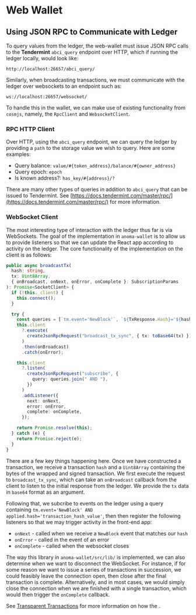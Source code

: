 # Web Wallet

## Using JSON RPC to Communicate with Ledger

To query values from the ledger, the web-wallet must issue JSON RPC calls to the **Tendermint** `abci_query` endpoint over HTTP, which if running the ledger locally, would look like:

```
http://localhost:26657/abci_query/
```

Similarly, when broadcasting transactions, we must communicate with the ledger over websockets to an endpoint such as:

```
ws://localhost:26657/websocket/
```

To handle this in the wallet, we can make use of existing functionality from `cosmjs`, namely, the `RpcClient` and `WebsocketClient`.

### RPC HTTP Client

Over HTTP, using the `abci_query` endpoint, we can query the ledger by providing a `path` to the storage value we wish to query. Here are some examples:

- Query balance: `value/#{token_address}/balance/#{owner_address}`
- Query epoch: `epoch`
- Is known address?: `has_key/#{address}/?`

There are many other types of queries in addition to `abci_query` that can be issued to Tendermint. See [https://docs.tendermint.com/master/rpc/](https://docs.tendermint.com/master/rpc/) for more information.

### WebSocket Client

The most interesting type of interaction with the ledger thus far is via WebSockets. The goal of the implementation in `anoma-wallet` is to allow us to provide listeners so that we can update the React app according to activity on the ledger. The core functionality of the implementation on the client is as follows:

```ts
public async broadcastTx(
  hash: string,
  tx: Uint8Array,
  { onBroadcast, onNext, onError, onComplete }: SubscriptionParams
): Promise<SocketClient> {
  if (!this._client) {
    this.connect();
  }

  try {
    const queries = [`tm.event='NewBlock'`, `${TxResponse.Hash}='${hash}'`];
    this.client
      ?.execute(
        createJsonRpcRequest("broadcast_tx_sync", { tx: toBase64(tx) })
      )
      .then(onBroadcast)
      .catch(onError);

    this.client
      ?.listen(
        createJsonRpcRequest("subscribe", {
          query: queries.join(" AND "),
        })
      )
      .addListener({
        next: onNext,
        error: onError,
        complete: onComplete,
      });

    return Promise.resolve(this);
  } catch (e) {
    return Promise.reject(e);
  }
}
```

There are a few key things happening here. Once we have constructed a transaction, we receive a transaction `hash` and a `Uint8Array` containing the bytes of the wrapped and signed transaction. We first execute the request to `broadcast_tx_sync`, which can take an `onBroadcast` callback from the client to listen to the initial response from the ledger. We provide the `tx` data in `base64` format as an argument.

Following that, we subcribe to events on the ledger using a query containing `tm.event='NewBlock' AND applied.hash='transaction_hash_value'`, then then register the following listeners so that we may trigger activity in the front-end app:

- `onNext` - called when we receive a `NewBlock` event that matches our `hash`
- `onError` - called in the event of an error
- `onComplete` - called when the websocket closes

The way this library in `anoma-wallet/src/lib/` is implemented, we can also determine when we want to disconnect the WebSocket. For instance, if for some reason we want to issue a series of transactions in succession, we could feasibly leave the connection open, then close after the final transaction is complete. Alternatively, and in most cases, we would simply close the connection when we are finished with a single transaction, which would then trigger the `onComplete` callback.

See [Transparent Transactions](./transparent-transactions.md) for more information on how the .
